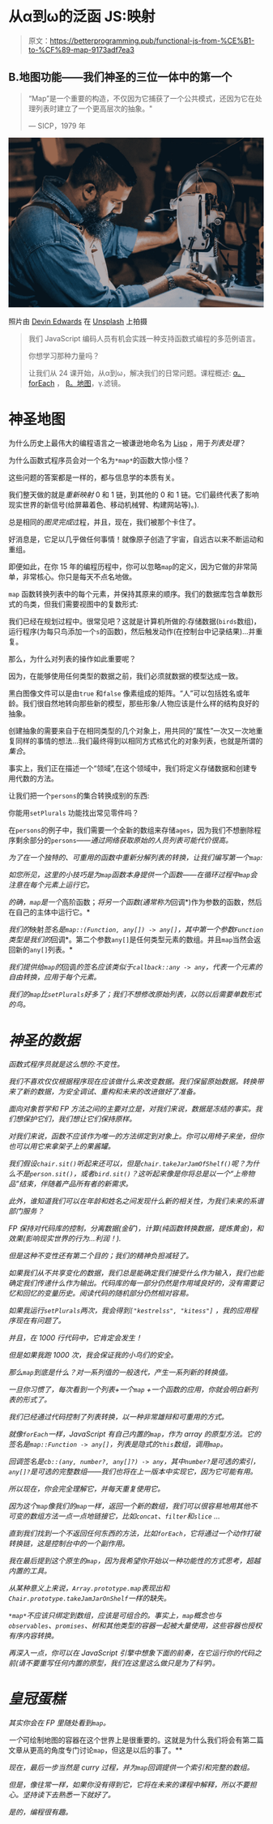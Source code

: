 # 从α到ω的泛函 JS:映射

> 原文：<https://betterprogramming.pub/functional-js-from-%CE%B1-to-%CF%89-map-9173adf7ea3>

## B.地图功能——我们神圣的三位一体中的第一个

> “Map”是一个重要的构造，不仅因为它捕获了一个公共模式，还因为它在处理列表时建立了一个更高层次的抽象。"
> 
> — SICP，1979 年

![](img/0e7f5c313907a394762e5f383284d1d8.png)

照片由 [Devin Edwards](https://unsplash.com/@devindtx) 在 [Unsplash](https://unsplash.com/photos/V7T7_A0FIIY) 上拍摄

> 我们 JavaScript 编码人员有机会实践一种支持函数式编程的多范例语言。
> 
> 你想学习那种力量吗？
> 
> 让我们从 24 课开始，从α到ω，解决我们的日常问题。课程概述: [α。forEach](https://medium.com/better-programming/functional-js-from-%CE%B1-to-%CF%89-8dc0cfe1f4e1) ， [β。地图](https://medium.com/better-programming/functional-js-from-%CE%B1-to-%CF%89-map-9173adf7ea3)，γ.滤镜。

# 神圣地图

为什么历史上最伟大的编程语言之一被谦逊地命名为 [Lisp](https://lisp-lang.org/) ，用于*列表处理*？

为什么函数式程序员会对一个名为`*map*`的函数大惊小怪？

这些问题的答案都是一样的，都与信息学的本质有关。

我们整天做的就是*重新映射* 0 和 1 链，到其他的 0 和 1 链。它们最终代表了影响现实世界的新信号(给屏幕着色、移动机械臂、构建网站等)。).

总是相同的*图灵完成*过程，并且，现在，我们被那个卡住了。

好消息是，它足以几乎做任何事情！就像原子创造了宇宙，自远古以来不断运动和重组。

即便如此，在你 15 年的编程历程中，你可以忽略`map`的定义，因为它做的非常简单，非常核心。你只是每天不点名地做。

`map` 函数转换列表中的每个元素，并保持其原来的顺序。我们的数据库包含单数形式的鸟类，但我们需要视图中的复数形式:

我们已经在规划过程中。很常见吧？这就是计算机所做的:存储数据(`birds`数组)，运行程序(为每只鸟添加一个`s`的函数)，然后触发动作(在控制台中记录结果)…并重复。

那么，为什么对列表的操作如此重要呢？

因为，在能够使用任何类型的数据之前，我们必须就数据的模型达成一致。

黑白图像文件可以是由`true` 和`false` 像素组成的矩阵。“人”可以包括姓名或年龄。我们很自然地转向那些新的模型，那些形象/人物应该是什么样的结构良好的抽象。

创建抽象的需要来自于在相同类型的几个对象上，用共同的“属性”一次又一次地重复同样的事情的想法…我们最终得到以相同方式格式化的对象列表，也就是所谓的*集合*。

事实上，我们正在描述一个“领域”,在这个领域中，我们将定义存储数据和创建专用代数的方法。

让我们把一个`persons`的集合转换成别的东西:

你能用`setPlurals` 功能找出常见零件吗？

在`persons`的例子中，我们需要一个全新的数组来存储`ages`，因为我们不想删除程序剩余部分的`persons`*——通过网络获取原始的人员列表可能代价很高。*

*为了在一个独特的、可重用的函数中重新分解列表的转换，让我们编写第一个`map`:*

*如您所见，这里的小技巧是为`map`函数本身提供一个函数——在循环过程中`map`会注意在每个元素上运行它。*

*的确，`map`是一个*高阶函数；*将另一个函数(通常称为*回调*)作为参数的函数，然后在自己的主体中运行它。*

*我们的*映射*签名是`map::(Function, any[]) -> any[]`，其中第一个参数`Function`类型是我们的*回调*。第二个参数`any[]`是任何类型元素的数组。并且`map`当然会返回新的`any[]`列表。*

*我们提供给`map`的*回调*的签名应该类似于`callback::any -> any`，代表一个元素的自由转换，应用于每个元素。*

*我们的`map`比`setPlurals`好多了；我们不想修改原始列表，以防以后需要单数形式的鸟。*

# *神圣的数据*

*函数式程序员就是这么想的:不变性。*

*我们不喜欢仅仅根据程序现在应该做什么来改变数据。我们保留原始数据。转换带来了新的数据，为安全调试、重构和未来的改进做好了准备。*

*面向对象哲学和 FP 方法之间的主要对立是，对我们来说，数据是冻结的事实。我们想保护它们，我们想让它们保持原样。*

*对我们来说，函数不应该作为唯一的方法绑定到对象上。你可以用椅子来坐，但你也可以用它来拿架子上的果酱罐。*

*我们假设`chair.sit()`听起来还可以，但是`chair.takeJarJamOfShelf()`呢？为什么不是`person.sit()`，或者`bird.sit()`？这听起来像是你将总是以一个“上帝物品”结束，伴随着产品所有者的新需求。*

*此外，谁知道我们可以在年龄和姓名之间发现什么新的相关性，为我们未来的系谱部门服务？*

*FP 保持对代码库的控制，分离数据(金矿)，计算(纯函数转换数据，提炼黄金)，和效果(影响现实世界的行为…利润！).*

*但是这种不变性还有第二个目的；我们的精神负担减轻了。*

*如果我们从不共享变化的数据，我们总是能确定我们接受什么作为输入，我们也能确定我们传递什么作为输出。代码库的每一部分仍然是作用域良好的，没有需要记忆和回忆的变量历史。阅读代码的随机部分仍然相对容易。*

*如果我运行`setPlurals`两次，我会得到`["kestrelss", "kitess"]` ，我的应用程序现在有问题了。*

*并且，在 1000 行代码中，它肯定会发生！*

*但是如果我跑 1000 次，我会保证我的小鸟们的安全。*

*那么`map`到底是什么？对一系列值的一般迭代，产生一系列新的转换值。*

*一旦你习惯了，每次看到一个列表+一个`map` +一个函数的应用，你就会明白新列表的形式了。*

*我们已经通过代码控制了列表转换，以一种非常雄辩和可重用的方式。*

*就像`forEach`一样，JavaScript 有自己内置的`map`，作为 array 的原型方法。它的签名是`map::Function -> any[]`，列表是隐式的`this`数组，调用`map`。*

*回调签名是`cb::(any, number?, any[]?) -> any`，其中`number?`是可选的索引，`any[]?`是可选的完整数组——我们也将在上一版本中实现它，因为它可能有用。*

*所以现在，你会完全理解它，并每天重复使用它。*

*因为这个`map`像我们的`map`一样，返回一个新的数组，我们可以很容易地用其他不可变的数组方法一点一点地链接它，比如`concat`、`filter`和`slice` …*

*直到我们找到一个不返回任何东西的方法，比如`forEach`，它将通过一个动作打破转换链，这是控制台中的一个副作用。*

*我在最后提到这个原生的`map`，因为我希望你开始以一种功能性的方式思考，超越内置的工具。*

*从某种意义上来说，`Array.prototype.map`表现出和`Chair.prototype.takeJamJarOnShelf`一样的缺失。*

*`*map*`不应该只绑定到数组，应该是可组合的。事实上，`map`概念也与`observables`、`promises`、树和其他类型的容器一起被大量使用，这些容器也授权有序内容转换。*

*再深入一点，你可以在 JavaScript 引擎中想象下面的前奏，在它运行你的代码之前(请不要重写任何内置的原型，我们在这里这么做只是为了科学)。*

# *皇冠蛋糕*

*其实你会在 FP 里随处看到`map`。*

*一个*可绘制地图的容器在这个世界上是很重要的。这就是为什么我们将会有第二篇文章从更高的角度专门讨论`map`，但这是以后的事了。**

*现在，最后一步当然是 curry 过程，并为`map`回调提供一个索引和完整的数组。*

*但是，像往常一样，如果你没有得到它，它将在未来的课程中解释，所以不要担心。坚持读下去熟悉一下就好了。*

*是的，编程很有趣。*